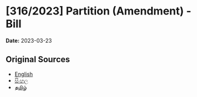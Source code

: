# [316/2023] Partition (Amendment) - Bill

**Date:** 2023-03-23

## Original Sources

- [English](https://documents.gov.lk/view/bills/2023/3/316-2023_E.pdf)
- [සිංහල](https://documents.gov.lk/view/bills/2023/3/316-2023_S.pdf)
- [தமிழ்](https://documents.gov.lk/view/bills/2023/3/316-2023_T.pdf)
